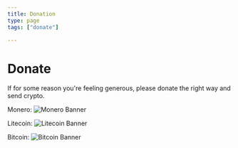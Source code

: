 ```yaml
---
title: Donation
type: page
tags: ["donate"]

---
```



# Donate

If for some reason you're feeling generous, please donate the right way and send crypto.

Monero:
![Monero Banner](/images/crypto/monero-logo.png)


Litecoin:
![Litecoin Banner](/images/crypto/litecoin-logo.png)


Bitcoin: 
![Bitcoin Banner](/images/crypto/bitcoin-logo.png)





